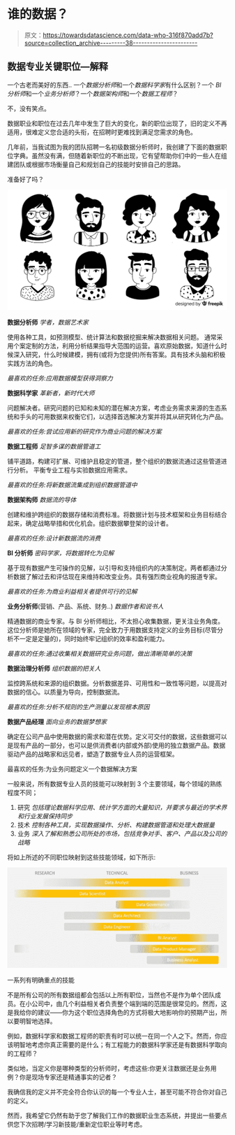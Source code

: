 # 谁的数据？

> 原文：<https://towardsdatascience.com/data-who-316f870add7b?source=collection_archive---------38----------------------->

## 数据专业关键职位—解释

一个古老而美好的东西..
一个*数据分析师*和一个*数据科学家*有什么区别？一个 *BI 分析师*和一个*业务分析师*？一个*数据架构师*和一个*数据工程师*？

不，没有笑点。

数据职业和职位在过去几年中发生了巨大的变化，新的职位出现了，旧的定义不再适用，很难定义您合适的头衔，在招聘时更难找到满足您需求的角色。

几年前，当我试图为我的团队招聘一名初级数据分析师时，我创建了下面的数据职位字典。虽然没有满，但随着新职位的不断出现，它有望帮助你们中的一些人在组建团队或根据市场衡量自己和规划自己的技能时安排自己的思路。

准备好了吗？

![](img/07bf856d348b08f4469a67ab99883449.png)

**数据分析师** *学者，数据艺术家*

使用各种工具，如预测模型、统计算法和数据挖掘来解决数据相关问题。
通常采用个案定制的方法，利用分析结果指导大范围的运营。喜欢原始数据，知道什么时候深入研究，什么时候建模，拥有(或将为您提供)所有答案。具有技术头脑和积极实践方法的角色。

*最喜欢的任务:应用数据模型获得洞察力*

**数据科学家** *革新者，新时代大师*

问题解决者。研究问题的已知和未知的潜在解决方案，考虑业务需求来源的生态系统和手头的可用数据来权衡它们，以选择首选解决方案并将其从研究转化为产品。

*最喜欢的任务:尝试应用新的研究作为商业问题的解决方案*

**数据工程师** *足智多谋的数据管道工*

铺平道路，构建可扩展、可维护且稳定的管道，整个组织的数据流通过这些管道进行分析。
平衡专业工程与实验数据应用需求。

*最喜欢的任务:将新数据流集成到组织数据管道中*

**数据架构师** *数据流的导体*

创建和维护跨组织的数据存储和消费标准。将数据计划与技术框架和业务目标结合起来，确定战略举措和优化机会。组织数据攀登架的设计者。

*最喜欢的任务:设计新数据流的消费*

**BI 分析师** *密码学家，将数据转化为见解*

基于现有数据产生可操作的见解，以引导和支持组织内的决策制定。两者都通过分析数据了解过去和评估现在来维持和改变业务。具有强烈商业视角的报道专家。

*最喜欢的任务:为商业利益相关者提供可行的见解*

**业务分析师**(营销、产品、系统、财务..)
*数据作者和说书人*

精通数据的商业专家。与 BI 分析师相比，不太担心收集数据，更关注业务角度。这位分析师是她所在领域的专家，完全致力于用数据支持定义的业务目标(尽管分析不一定是定量的)，同时始终牢记组织的效率和盈利能力。

*最喜欢的任务:通过收集相关数据研究业务问题，做出清晰简单的决策*

**数据治理分析师** *组织数据的把关人*

监控跨系统和来源的组织数据。分析数据差异、可用性和一致性等问题，以提高对数据的信心。以质量为导向，控制数据流。

*最喜欢的任务:分析不规则的生产测量以发现根本原因*

**数据产品经理** *面向业务的数据梦想家*

确定在公司产品中使用数据的需求和潜在优势。定义可交付的数据，这些数据可以是现有产品的一部分，也可以是供消费者(内部或外部)使用的独立数据产品。数据驱动产品的战略家和远见者，塑造了数据专业人员的运营框架。

最喜欢的任务:为业务问题定义一个数据解决方案

一般来说，所有数据专业人员的技能可以映射到 3 个主要领域，每个领域的熟练程度不同；

1.  研究
    *包括理论数据科学应用、统计学方面的大量知识，并要求与最近的学术界和行业发展保持同步*
2.  技术
    *控制各种工具，实现数据操作、分析、构建数据管道和处理大数据量*
3.  业务
    *深入了解和熟悉公司所处的市场，包括竞争对手、客户、产品以及公司的战略*

将如上所述的不同职位映射到这些技能领域，如下所示:

![](img/f629b54cccd6a00d3ca2da63eb44942a.png)

一系列有明确重点的技能

不是所有公司的所有数据组都会包括以上所有职位，当然也不是作为单个团队成员。在小公司中，由几个利益相关者负责整个端到端的范围是很常见的。然而，这是我给你的建议——你为这个职位选择角色的方式将极大地影响你的预期产出，所以要明智地选择。

例如，数据科学家和数据工程师的职责有时可以统一在同一个人之下。然而，你应该明智地考虑你真正需要的是什么；有工程能力的数据科学家还是有数据科学取向的工程师？

类似地，当定义你是哪种类型的分析师时，考虑这些:你更关注数据还是业务用例？你是现场专家还是精通事实的记者？

我确信我的定义并不完全符合你认识的每一个专业人士，甚至可能不符合你对自己的定义。

然而，我希望它仍然有助于您了解我们工作的数据职业生态系统，并提出一些要点供您下次招聘/学习新技能/重新定位职业等时考虑。